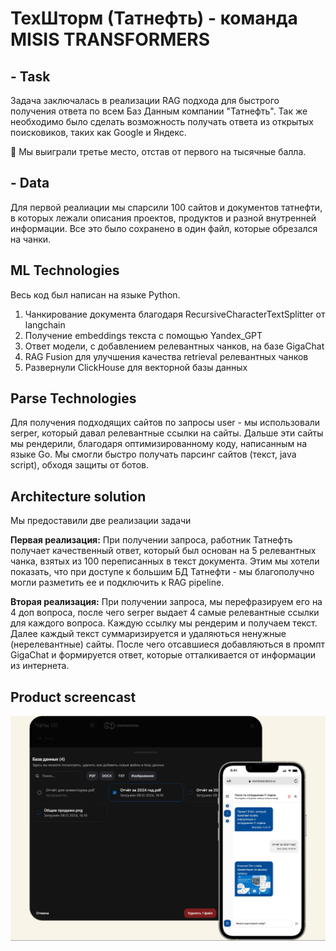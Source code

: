 # ТехШторм (Татнефть) - команда MISIS TRANSFORMERS
## - Task
Задача заключалась в реализации RAG подхода для быстрого получения ответа по всем Баз Данным компании "Татнефть". Так же необходимо было сделать возможность получать ответа из открытых поисковиков, таких как Google и Яндекс.

🥉 Мы выиграли третье место, отстав от первого на тысячные балла.
  

## - Data
Для первой реалиации мы спарсили 100 сайтов и документов татнефти, в которых лежали описания проектов, продуктов и разной внутренней информации. Все это было сохранено в один файл, которые обрезался на чанки.


## ML Technologies 
Весь код был написан на языке Python.
1) Чанкирование документа благодаря RecursiveCharacterTextSplitter от langchain
2) Получение embeddings текста с помощью Yandex_GPT
3) Ответ модели, с добавлением релевантных чанков, на базе GigaChat
4) RAG Fusion для улучшения качества retrieval релевантных чанков
5) Развернули ClickHouse для векторной базы данных

## Parse Technologies 
Для получения подходящих сайтов по запросы user - мы использовали serper, который давал релевантные ссылки на сайты. Дальше эти сайты мы рендерили, благодаря оптимизированному коду, написанным на языке Go. Мы смогли быстро получать парсинг сайтов (текст, java script), обходя защиты от ботов.

## Architecture solution
Мы предоставили две реализации задачи

**Первая реализация:** При получении запроса, работник Татнефть получает качественный ответ, который был основан на 5 релевантных чанка, взятых из 100 переписанных в текст документа. Этим мы хотели показать, что при доступе к большим БД Татнефти - мы благополучно могли разметить ее и подключить к RAG pipeline.

**Вторая реализация:** При получении запроса, мы перефразируем его на 4 доп вопроса, после чего serper выдает 4 самые релевантные ссылки для каждого вопроса. Каждую ссылку мы рендерим и получаем текст. Далее каждый текст суммаризируется и удаляються ненужные (нерелевантные) сайты. После чего отсавшиеся добавляються в промпт GigaChat и формируется ответ, которые отталкивается от информации из интернета.

## Product screencast 
![image](https://github.com/MALINAYAGODA/dis/blob/master/image.png)
